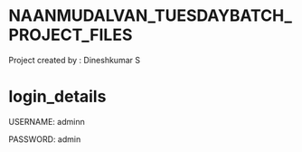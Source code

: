 # NAANMUDALVAN_TUESDAYBATCH_PROJECT_FILES

Project created by : Dineshkumar S

# login_details

USERNAME: adminn

PASSWORD: admin
